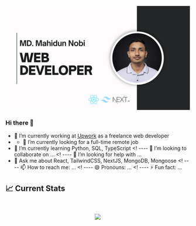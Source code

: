 <img src="https://github.com/MahidunNobi/MahidunNobi/blob/main/GitHub-Banner.png" alt="Mahidun GitHub README header image">

### Hi there 👋
- 🔭 I’m currently working at [Upwork](https://www.programming-hero.com/) as a freelance web developer
- - 🔭 I’m currently looking for a full-time remote job
- 🌱 I’m currently learning Python, SQL, TypeScript
<! ---- 👯 I’m looking to collaborate on ...
<! ---- 🤔 I’m looking for help with ...
- 💬 Ask me about React, TailwindCSS, NextJS, MongoDB, Mongoose
<! ---- 📫 How to reach me: ...
<! ---- 😄 Pronouns: ...
<! ---- ⚡ Fun fact: ...

## :chart_with_upwards_trend: Current Stats

<br />
<p align="center">
  <img width="60%" src="https://github-readme-streak-stats.herokuapp.com?user=MahidunNobi&theme=react&hide_border=true&background=0D1117&stroke=0D1117&fire=FF1CF7&sideLabels=00F0FF&currStreakNum=FF1CF7&ring=FF1CF7&currStreakLabel=FF1CF7&sideNums=00F0FF" />
</p>


